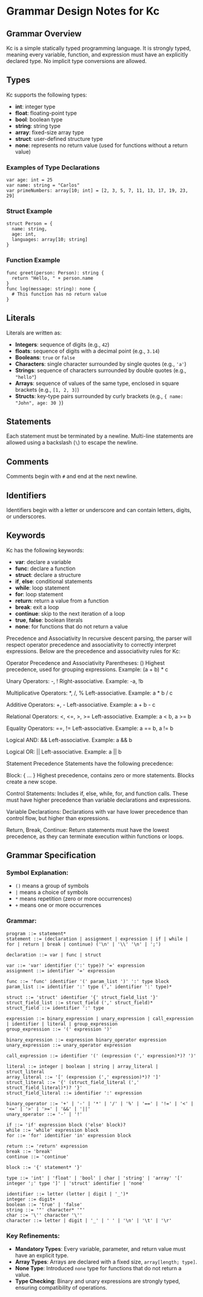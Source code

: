 # **Grammar Design Notes for Kc**

## **Grammar Overview**

Kc is a simple statically typed programming language. It is strongly typed, meaning every variable, function, and expression must have an explicitly declared type. No implicit type conversions are allowed.

## **Types**

Kc supports the following types:

- **int**: integer type
- **float**: floating-point type
- **bool**: boolean type
- **string**: string type
- **array**: fixed-size array type
- **struct**: user-defined structure type
- **none**: represents no return value (used for functions without a return value)

### **Examples of Type Declarations**

```kc
var age: int = 25 
var name: string = "Carlos" 
var primeNumbers: array[10; int] = [2, 3, 5, 7, 11, 13, 17, 19, 23, 29]
```

### **Struct Example**

```kc
struct Person = {   
  name: string,   
  age: int,   
  languages: array[10; string] 
}
```

### **Function Example**

```kc
func greet(person: Person): string {
  return "Hello, " + person.name 
}  
func log(message: string): none {
  # This function has no return value 
}
```

## **Literals**

Literals are written as:

- **Integers**: sequence of digits (e.g., `42`)
- **floats**: sequence of digits with a decimal point (e.g., `3.14`)
- **Booleans**: `true` or `false`
- **Characters**: single character surrounded by single quotes (e.g., `'a'`)
- **Strings**: sequence of characters surrounded by double quotes (e.g., `"hello"`)
- **Arrays**: sequence of values of the same type, enclosed in square brackets (e.g., `[1, 2, 3]`)
- **Structs**: key-type pairs surrounded by curly brackets (e.g., `{ name: "John", age: 30 }`)

## **Statements**

Each statement must be terminated by a newline. Multi-line statements are allowed using a backslash (`\`) to escape the newline.

## **Comments**

Comments begin with `#` and end at the next newline.

## **Identifiers**

Identifiers begin with a letter or underscore and can contain letters, digits, or underscores.

## **Keywords**

Kc has the following keywords:

- **var**: declare a variable
- **func**: declare a function
- **struct**: declare a structure
- **if**, **else**: conditional statements
- **while**: loop statement
- **for**: loop statement
- **return**: return a value from a function
- **break**: exit a loop
- **continue**: skip to the next iteration of a loop
- **true**, **false**: boolean literals
- **none**: for functions that do not return a value

Precedence and Associativity
In recursive descent parsing, the parser will respect operator precedence and associativity to correctly interpret expressions. Below are the precedence and associativity rules for Kc:

Operator Precedence and Associativity
Parentheses: ()
Highest precedence, used for grouping expressions.
Example: (a + b) * c

Unary Operators: -, !
Right-associative.
Example: -a, !b

Multiplicative Operators: *, /, %
Left-associative.
Example: a * b / c

Additive Operators: +, -
Left-associative.
Example: a + b - c

Relational Operators: <, <=, >, >=
Left-associative.
Example: a < b, a >= b

Equality Operators: ==, !=
Left-associative.
Example: a == b, a != b

Logical AND: &&
Left-associative.
Example: a && b

Logical OR: ||
Left-associative.
Example: a || b

Statement Precedence
Statements have the following precedence:

Block: { ... }
Highest precedence, contains zero or more statements. Blocks create a new scope.

Control Statements:
Includes if, else, while, for, and function calls.
These must have higher precedence than variable declarations and expressions.

Variable Declarations:
Declarations with var have lower precedence than control flow, but higher than expressions.

Return, Break, Continue:
Return statements must have the lowest precedence, as they can terminate execution within functions or loops.

## **Grammar Specification**

### Symbol Explanation:

- `()` means a group of symbols
- `|` means a choice of symbols
- `*` means repetition (zero or more occurrences)
- `+` means one or more occurrences

### Grammar:

```
program ::= statement*
statement ::= (declaration | assignment | expression | if | while | for | return | break | continue) ('\n' | '\\' '\n' | ';')

declaration ::= var | func | struct

var ::= 'var' identifier (':' type)? '=' expression
assignment ::= identifier '=' expression

func ::= 'func' identifier '(' param_list ')' ':' type block
param_list ::= identifier ':' type (',' identifier ':' type)*

struct ::= 'struct' identifier '{' struct_field_list '}'
struct_field_list ::= struct_field (',' struct_field)*
struct_field ::= identifier ':' type

expression ::= binary_expression | unary_expression | call_expression | identifier | literal | group_expression
group_expression ::= '(' expression ')'

binary_expression ::= expression binary_operator expression
unary_expression ::= unary_operator expression

call_expression ::= identifier '(' (expression (',' expression)*)? ')'

literal ::= integer | boolean | string | array_literal | struct_literal
array_literal ::= '[' (expression (',' expression)*)? ']'
struct_literal ::= '{' (struct_field_literal (',' struct_field_literal)*)? '}'
struct_field_literal ::= identifier ':' expression

binary_operator ::= '+' | '-' | '*' | '/' | '%' | '==' | '!=' | '<' | '<=' | '>' | '>=' | '&&' | '||'
unary_operator ::= '-' | '!'

if ::= 'if' expression block ('else' block)?
while ::= 'while' expression block
for ::= 'for' identifier 'in' expression block

return ::= 'return' expression
break ::= 'break'
continue ::= 'continue'

block ::= '{' statement* '}'

type ::= 'int' | 'float' | 'bool' | char | 'string' | 'array' '[' integer ';' type ']' | 'struct' identifier | 'none'

identifier ::= letter (letter | digit | '_')*
integer ::= digit+
boolean ::= 'true' | 'false'
string ::= '"' character* '"'
char ::= '\'' character '\''
character ::= letter | digit | '_' | ' ' | '\n' | '\t' | '\r'
```

### Key Refinements:

- **Mandatory Types**: Every variable, parameter, and return value must have an explicit type.
- **Array Types**: Arrays are declared with a fixed size, `array[length; type]`.
- **None Type**: Introduced `none` type for functions that do not return a value.
- **Type Checking**: Binary and unary expressions are strongly typed, ensuring compatibility of operations.